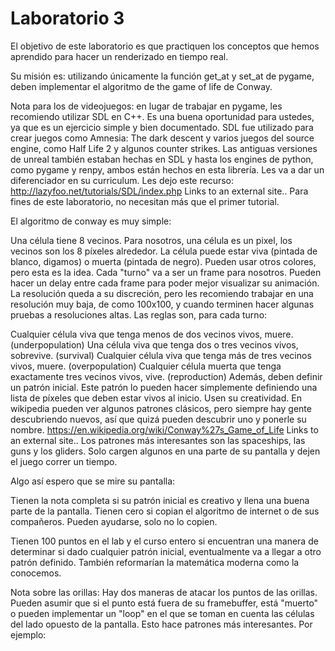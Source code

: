 # Laboratorio 3

El objetivo de este laboratorio es que practiquen los conceptos que hemos aprendido para hacer un renderizado en tiempo real. 

Su misión es: utilizando únicamente la función get_at y set_at de pygame, deben implementar el algoritmo de the game of life de Conway. 

Nota para los de videojuegos: en lugar de trabajar en pygame, les recomiendo utilizar SDL en C++. Es una buena oportunidad para ustedes, ya que es un ejercicio simple y bien documentado. SDL fue utilizado para crear juegos como Amnesia: The dark descent y varios juegos del source engine, como Half Life 2 y algunos counter strikes. Las antiguas versiones de unreal también estaban hechas en SDL y hasta los engines de python, como pygame y renpy, ambos están hechos en esta librería. Les va a dar un diferenciador en su curriculum. Les dejo este recurso: http://lazyfoo.net/tutorials/SDL/index.php Links to an external site.. Para fines de este laboratorio, no necesitan más que el primer tutorial. 

El algoritmo de conway es muy simple:

Una célula tiene 8 vecinos. Para nosotros, una célula es un pixel, los vecinos son los 8 píxeles alrededor. 
La célula puede estar viva (pintada de blanco, digamos) o muerta (pintada de negro). Pueden usar otros colores, pero esta es la idea.
Cada "turno" va a ser un frame para nosotros. Pueden hacer un delay entre cada frame para poder mejor visualizar su animación.
La resolución queda a su discreción, pero les recomiendo trabajar en una resolución muy baja, de como 100x100, y cuando terminen hacer algunas pruebas a resoluciones altas. 
Las reglas son, para cada turno:

Cualquier célula viva que tenga menos de dos vecinos vivos, muere. (underpopulation)
Una célula viva que tenga dos o tres vecinos vivos, sobrevive. (survival)
Cualquier célula viva que tenga más de tres vecinos vivos, muere. (overpopulation)
Cualquier célula muerta que tenga exactamente tres vecinos vivos, vive. (reproduction)
Además, deben definir un patrón inicial. Este patrón lo pueden hacer simplemente definiendo una lista de píxeles que deben estar vivos al inicio. Usen su creatividad. En wikipedia pueden ver algunos patrones clásicos, pero siempre hay gente descubriendo nuevos, así que quizá pueden descubrir uno y ponerle su nombre. https://en.wikipedia.org/wiki/Conway%27s_Game_of_Life Links to an external site.. Los patrones más interesantes son las spaceships, las guns y los gliders. Solo cargen algunos en una parte de su pantalla y dejen el juego correr un tiempo.

Algo así espero que se mire su pantalla:

Tienen la nota completa si su patrón inicial es creativo y llena una buena parte de la pantalla. Tienen cero si copian el algoritmo de internet o de sus compañeros. Pueden ayudarse, solo no lo copien. 

Tienen 100 puntos en el lab y el curso entero si encuentran una manera de determinar si dado cualquier patrón inicial, eventualmente va a llegar a otro patrón definido. También reformarían la matemática moderna como la conocemos. 

 

Nota sobre las orillas: Hay dos maneras de atacar los puntos de las orillas. Pueden asumir que si el punto está fuera de su framebuffer, está "muerto" o pueden implementar un "loop" en el que se toman en cuenta las células del lado opuesto de la pantalla. Esto hace patrones más interesantes. Por ejemplo: